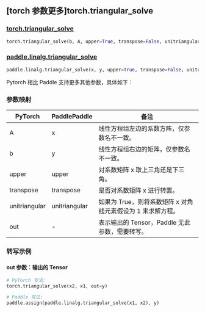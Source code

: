 ## [torch 参数更多]torch.triangular_solve

### [torch.triangular_solve](https://pytorch.org/docs/stable/generated/torch.triangular_solve.html#torch.triangular_solve)

```python
torch.triangular_solve(b, A, upper=True, transpose=False, unitriangular=False, *, out=None)
```

### [paddle.linalg.triangular_solve](https://www.paddlepaddle.org.cn/documentation/docs/zh/api/paddle/linalg/triangular_solve_cn.html)

```python
paddle.linalg.triangular_solve(x, y, upper=True, transpose=False, unitriangular=False, name=None)
```

Pytorch 相比 Paddle 支持更多其他参数，具体如下：

### 参数映射

| PyTorch       | PaddlePaddle  | 备注                                                        |
| ------------- | ------------- | ----------------------------------------------------------- |
| A             | x             | 线性方程组左边的系数方阵，仅参数名不一致。                  |
| b             | y             | 线性方程组右边的矩阵，仅参数名不一致。                      |
| upper         | upper         | 对系数矩阵 x 取上三角还是下三角。                           |
| transpose     | transpose     | 是否对系数矩阵 x 进行转置。                                 |
| unitriangular | unitriangular | 如果为 True，则将系数矩阵 x 对角线元素假设为 1 来求解方程。 |
| out           | -             | 表示输出的 Tensor，Paddle 无此参数，需要转写。          |

### 转写示例

#### out 参数：输出的 Tensor

```python
# PyTorch 写法:
torch.triangular_solve(x2, x1, out=y)

# Paddle 写法:
paddle.assign(paddle.linalg.triangular_solve(x1, x2), y)
```
